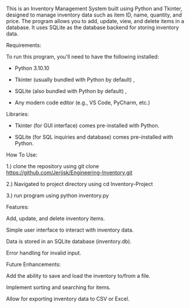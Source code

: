 This is an Inventory Management System built using Python and Tkinter, designed to manage inventory data such as item ID, name, quantity, and price. The program allows you to add, update, view, and delete items in a database. It uses SQLite as the database backend for storing inventory data.

Requirements:

To run this program, you'll need to have the following installed:

- Python 3.10.10

- Tkinter (usually bundled with Python by default) , 

- SQLite (also bundled with Python by default) , 

- Any modern code editor (e.g., VS Code, PyCharm, etc.)

Libraries:

- Tkinter (for GUI interface) comes pre-installed with Python.

- SQLite (for SQL inquiries and database) comes pre-installed with Python.

How To Use:

1.) clone the repository using git clone https://github.com/Jerjisk/Engineering-Inventory.git

2.) Navigated to project directory using cd Inventory-Project

3.) run program using python inventory.py

Features:

Add, update, and delete inventory items.

Simple user interface to interact with inventory data.

Data is stored in an SQLite database (inventory.db).

Error handling for invalid input.

Future Enhancements:

Add the ability to save and load the inventory to/from a file.

Implement sorting and searching for items.

Allow for exporting inventory data to CSV or Excel.
